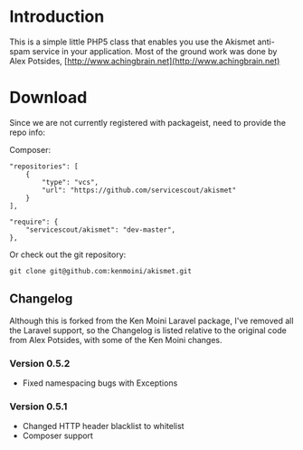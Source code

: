 # Introduction

This is a simple little PHP5 class that enables you use the Akismet anti-spam service in your application.
Most of the ground work was done by Alex Potsides, [http://www.achingbrain.net](http://www.achingbrain.net)

# Download

Since we are not currently registered with packageist, need to provide the repo info:

Composer:

	"repositories": [
		{
			"type": "vcs",
			"url": "https://github.com/servicescout/akismet"
		}
	],

	"require": {
		"servicescout/akismet": "dev-master",
	},

Or check out the git repository:

	git clone git@github.com:kenmoini/akismet.git

## Changelog

Although this is forked from the Ken Moini Laravel package, I've removed all the Laravel support,
so the Changelog is listed relative to the original code from Alex Potsides, with some of the Ken Moini changes.

### Version 0.5.2
* Fixed namespacing bugs with Exceptions

### Version 0.5.1
* Changed HTTP header blacklist to whitelist
* Composer support
